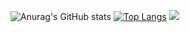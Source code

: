 ![Anurag's GitHub stats](https://github-readme-stats.vercel.app/api?username=spiritLHL&show_icons=true&theme=graywhite)
[![Top Langs](https://github-readme-stats.vercel.app/api/top-langs/?username=spiritLHL)](https://github.com/spiritLHL)
![]( https://steins-gate-visitor-count.greenhandatsjtu.repl.co/{spiritLHL})
